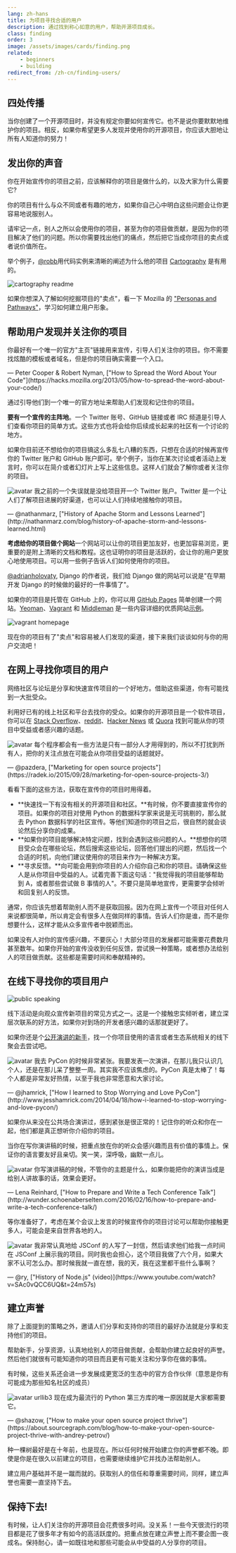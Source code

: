 ```yaml
---
lang: zh-hans
title: 为项目寻找合适的用户
description: 通过找到称心如意的用户，帮助开源项目成长。
class: finding
order: 3
image: /assets/images/cards/finding.png
related:
    - beginners
    - building
redirect_from: /zh-cn/finding-users/
---
```


## 四处传播

当你创建了一个开源项目时，并没有规定你要如何宣传它。也不是说你要默默地维护你的项目。相反，如果你希望更多人发现并使用你的开源项目，你应该大胆地让所有人知道你的努力！

## 发出你的声音

你在开始宣传你的项目之前，应该解释你的项目是做什么的，以及大家为什么需要它?

你的项目有什么与众不同或者有趣的地方，如果你自己心中明白这些问题会让你更容易地说服别人。

请牢记一点，别人之所以会使用你的项目，甚至为你的项目做贡献，是因为你的项目解决了他们的问题。所以你需要找出他们的痛点，然后把它当成你项目的卖点或者说价值所在。

举个例子，[@robb](https://github.com/robb)用代码实例来清晰的阐述为什么他的项目 [Cartography](https://github.com/robb/Cartography) 是有用的。

![cartography readme](/assets/images/finding-users/cartography.jpg)

如果你想深入了解如何挖掘项目的"卖点"，看一下 Mozilla 的 ["Personas and Pathways"](https://mozillascience.github.io/working-open-workshop/personas_pathways/)，学习如何建立用户形象。

## 帮助用户发现并关注你的项目

<aside markdown="1" class="pquote">
  你最好有一个唯一的官方"主页"链接用来宣传，引导人们关注你的项目。你不需要找炫酷的模板或者域名，但是你的项目确实需要一个入口。
  <p markdown="1" class="pquote-credit">
— Peter Cooper & Robert Nyman, ["How to Spread the Word About Your Code"](https://hacks.mozilla.org/2013/05/how-to-spread-the-word-about-your-code/)
  </p>
</aside>

通过引导他们到一个唯一的官方地址来帮助人们发现和记住你的项目。

**要有一个宣传的主阵地**。一个 Twitter 账号、GitHub 链接或者 IRC 频道是引导人们查看你项目的简单方式。这些方式也将会给你后续成长起来的社区有一个讨论的地方。

如果你目前还不想给你的项目搞这么多乱七八糟的东西，只想在合适的时候再宣传你的 Twitter 账户和 GitHub 账户即可。举个例子，当你在某次讨论或者活动上发言时，你可以在简介或者幻灯片上写上这些信息。这样人们就会了解你或者关注你的项目。

<aside markdown="1" class="pquote">
  <img src="https://avatars.githubusercontent.com/nathanmarz?s=180" class="pquote-avatar" alt="avatar">
  我之前的一个失误就是没给项目开一个 Twitter 账户。Twitter 是一个让人们了解项目进展的好渠道，也可以让人们持续地接触你的项目。
  <p markdown="1" class="pquote-credit">
— @nathanmarz, ["History of Apache Storm and Lessons Learned"](http://nathanmarz.com/blog/history-of-apache-storm-and-lessons-learned.html)
  </p>
</aside>

**考虑给你的项目做个网站**一个网站可以让你的项目更加友好，也更加容易浏览，更重要的是附上清晰的文档和教程。这也证明你的项目是活跃的，会让你的用户更放心地使用项目。可以用一些例子告诉人们如何使用你的项目。

[@adrianholovaty](https://news.ycombinator.com/item?id=7531689), Django 的作者说，我们给 Django 做的网站可以说是"在早期开发 Django 的时候做的最好的一件事情了"。

如果你的项目是托管在 GitHub 上的，你可以用 [GitHub Pages](https://pages.github.com/) 简单创建一个网站。[Yeoman](http://yeoman.io/)、[Vagrant](https://www.vagrantup.com/) 和 [Middleman](https://middlemanapp.com/) 是一些内容详细的优质网站[示例](https://github.com/showcases/github-pages-examples)。

![vagrant homepage](/assets/images/finding-users/vagrant_homepage.png)

现在你的项目有了"卖点"和容易被人们发现的渠道，接下来我们谈谈如何与你的用户交流吧！

## 在网上寻找你项目的用户

网络社区与论坛是分享和快速宣传项目的一个好地方。借助这些渠道，你有可能找到一大批受众。

利用好已有的线上社区和平台去找你的受众。如果你的开源项目是一个软件项目，你可以在 [Stack Overflow](https://stackoverflow.com/)、[reddit](https://www.reddit.com)、[Hacker News](https://news.ycombinator.com/) 或 [Quora](https://www.quora.com/) 找到可能从你的项目中受益或者感兴趣的话题。

<aside markdown="1" class="pquote">
  <img src="https://avatars.githubusercontent.com/pazdera?s=180" class="pquote-avatar" alt="avatar">
  每个程序都会有一些方法是只有一部分人才用得到的，所以不打扰到所有人，把你的关注点放在可能会从你项目受益的话题就好。
  <p markdown="1" class="pquote-credit">
— @pazdera, ["Marketing for open source projects"](https://radek.io/2015/09/28/marketing-for-open-source-projects-3/)
  </p>
</aside>

看看下面的这些方法，获取在宣传你的项目时用得着。

-   **快速找一下有没有相关的开源项目和社区。**有时候，你不要直接宣传你的项目。如果你的项目对使用 Python 的数据科学家来说是无可挑剔的，那么就去 Python 数据科学的社区宣传。等他们知道你的项目之后，很自然的就会谈论然后分享你的成果。
-   **如果你的项目能够解决特定问题，找到会遇到这些问题的人。**想想你的项目受众会在哪些论坛，然后搜索这些论坛，回答他们提出的问题，然后找一个合适的时机，向他们建议使用你的项目来作为一种解决方案。
-   **寻求反馈。**向可能会用到你项目的人介绍你自己和你的项目。请确保这些人是从你项目中受益的人。试着完善下面这句话："我觉得我的项目能够帮助到 A，或者那些尝试做 B 事情的人"。不要只是简单地宣传，更需要学会倾听和回复别人的反馈。

通常，你应该先想着帮助别人而不是获取回报。因为在网上宣传一个项目对任何人来说都很简单，所以肯定会有很多人在做同样的事情。告诉人们你是谁，而不是你想要什么，这样才能从众多宣传者中脱颖而出。

如果没有人对你的宣传感兴趣，不要灰心！大部分项目的发展都可能需要花费数月甚至数年。如果你开始的宣传没收到任何反馈，尝试换一种策略，或者想办法给别人的项目做贡献。这些都是需要时间和奉献精神的。

## 在线下寻找你的项目用户

![public speaking](/assets/images/finding-users/public_speaking.jpg)

线下活动是向观众宣传新项目的常见方式之一。这是一个接触忠实倾听者，建立深层次联系的好方法，如果你对到场的开发者感兴趣的话那就更好了。

如果你还是个[公开演讲的新手](https://speaking.io/)，找一个你项目使用的语言或者生态系统相关的线下聚会去尝试吧。

<aside markdown="1" class="pquote">
  <img src="https://avatars.githubusercontent.com/jhamrick?s=180" class="pquote-avatar" alt="avatar">
  我去 PyCon 的时候非常紧张。我要发表一次演讲，在那儿我只认识几个人，还是在那儿呆了整整一周。其实我不应该焦虑的。PyCon 真是太棒了！每个人都是非常友好热情，以至于我也非常愿意和大家讨论。
  <p markdown="1" class="pquote-credit">
— @jhamrick, ["How I learned to Stop Worrying and Love PyCon"](http://www.jesshamrick.com/2014/04/18/how-i-learned-to-stop-worrying-and-love-pycon/)
  </p>
</aside>

如果你从来没在公共场合演讲过，感到紧张是很正常的！记住你的听众和你在一起，他们都是真正想听你介绍你的项目。

当你在写你演讲稿的时候，把重点放在你的听众会感兴趣而且有价值的事情上。保证你的语言要友好且亲切。笑一笑，深呼吸，幽默一点儿。

<aside markdown="1" class="pquote">
  <img src="/assets/images/finding-users/lena.jpg" class="pquote-avatar" alt="avatar">
  你写演讲稿的时候，不管你的主题是什么，如果你能把你的演讲当成是给别人讲故事的话，效果会更好。
  <p markdown="1" class="pquote-credit">
— Lena Reinhard, ["How to Prepare and Write a Tech Conference Talk"](http://wunder.schoenaberselten.com/2016/02/16/how-to-prepare-and-write-a-tech-conference-talk/)
  </p>
</aside>

等你准备好了，考虑在某个会议上发言的时候宣传你的项目讨论可以帮助你接触更多人，可能会是来自世界各地的人。

<aside markdown="1" class="pquote">
  <img src="https://avatars.githubusercontent.com/ry?s=180" class="pquote-avatar" alt="avatar">
  我非常认真地给 JSConf 的人写了一封信，然后请求他们给我一点时间在 JSConf 上展示我的项目。同时我也会担心，这个项目我做了六个月，如果大家不认可怎么办。那时候我就一直在想，我的天，我在这里都干些什么事啊？
  <p markdown="1" class="pquote-credit">
— @ry, ["History of Node.js" (video)](https://www.youtube.com/watch?v=SAc0vQCC6UQ&t=24m57s)
  </p>
</aside>

## 建立声誉

除了上面提到的策略之外，邀请人们分享和支持你的项目的最好办法就是分享和支持他们的项目。

帮助新手，分享资源，认真地给别人的项目做贡献，会帮助你建立起良好的声誉。然后他们就很有可能知道你的项目而且更有可能关注和分享你在做的事情。

有时候，这些关系还会进一步发展成更宽泛的生态中的官方合作伙伴（意思是你有可能成为那些知名社区的成员）

<aside markdown="1" class="pquote">
  <img src="https://avatars.githubusercontent.com/shazow?s=180" class="pquote-avatar" alt="avatar">
  urllib3 现在成为最流行的 Python 第三方库的唯一原因就是大家都需要它。
  <p markdown="1" class="pquote-credit">
— @shazow, ["How to make your open source project thrive"](https://about.sourcegraph.com/blog/how-to-make-your-open-source-project-thrive-with-andrey-petrov/)
  </p>
</aside>

种一棵树最好是在十年前，也是现在。所以任何时候开始建立你的声誉都不晚。即使是你是在很久以前建立的项目，也需要继续维护它并找办法帮助别人。

建立用户基础并不是一蹴而就的。获取别人的信任和尊重需要时间，同样，建立声誉也需要一直坚持下去。

## 保持下去!

有时候，让人们关注你的开源项目会花费很多时间。没关系！一些今天很流行的项目都是花了很多年才有如今的高活跃度的。把重点放在建立声誉上而不要企图一夜成名。保持耐心，请一如既往地和那些可能会从中受益的人分享你的项目。
